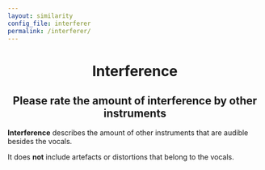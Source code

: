 ```yaml
---
layout: similarity
config_file: interferer
permalink: /interferer/
---
```


<h1 style="text-align: center;">Interference</h1>

<h2 style="text-align: center;">Please rate the amount of interference by other instruments</h2>

**Interference** describes the amount of other instruments that are audible
besides the vocals.

It does **not** include artefacts or distortions that belong to the vocals.
